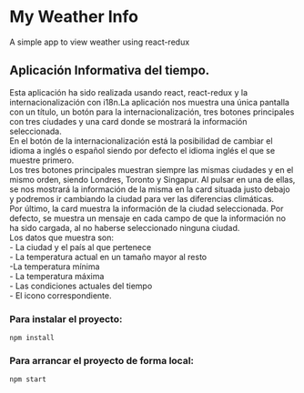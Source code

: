 # My Weather Info
A simple app to view weather using react-redux
<br>
## Aplicación Informativa del tiempo.
Esta aplicación ha sido realizada usando react, react-redux y la internacionalización con i18n.La aplicación nos muestra una única pantalla con un título, un botón para la internacionalización, tres botones principales con tres ciudades y una card donde se mostrará la información seleccionada.<br>En el botón de la internacionalización está la posibilidad de cambiar el idioma a inglés o español siendo por defecto el idioma inglés el que se muestre primero.<br>Los tres botones principales muestran siempre las mismas ciudades y en el mismo orden, siendo Londres, Toronto y Singapur. Al pulsar en una de ellas, se nos mostrará la información de la misma en la card situada justo debajo y podremos ir cambiando la ciudad para ver las diferencias climáticas.<br>Por último, la card muestra la información de la ciudad seleccionada. Por defecto, se muestra un mensaje en cada campo de que la información no ha sido cargada, al no haberse seleccionado ninguna ciudad.<br> Los datos que muestra son:<br> - La ciudad y el país al que pertenece<br>- La temperatura actual en un tamaño mayor al resto<br> -La temperatura mínima<br>- La temperatura máxima<br>- Las condiciones actuales del tiempo<br>- El icono correspondiente.

### Para instalar el proyecto:
```npm install```

### Para arrancar el proyecto de forma local:
```npm start```

